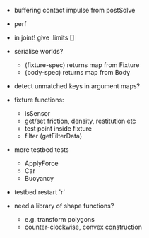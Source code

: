 
* buffering contact impulse from postSolve

* perf
* in joint! give :limits []
* serialise worlds?
  * (fixture-spec) returns map from Fixture
  * (body-spec) returns map from Body
* detect unmatched keys in argument maps?
* fixture functions:
  * isSensor
  * get/set friction, density, restitution etc
  * test point inside fixture
  * filter (getFilterData)
* more testbed tests
  * ApplyForce
  * Car
  * Buoyancy
* testbed restart 'r'
* need a library of shape functions?
  * e.g. transform polygons
  * counter-clockwise, convex construction
